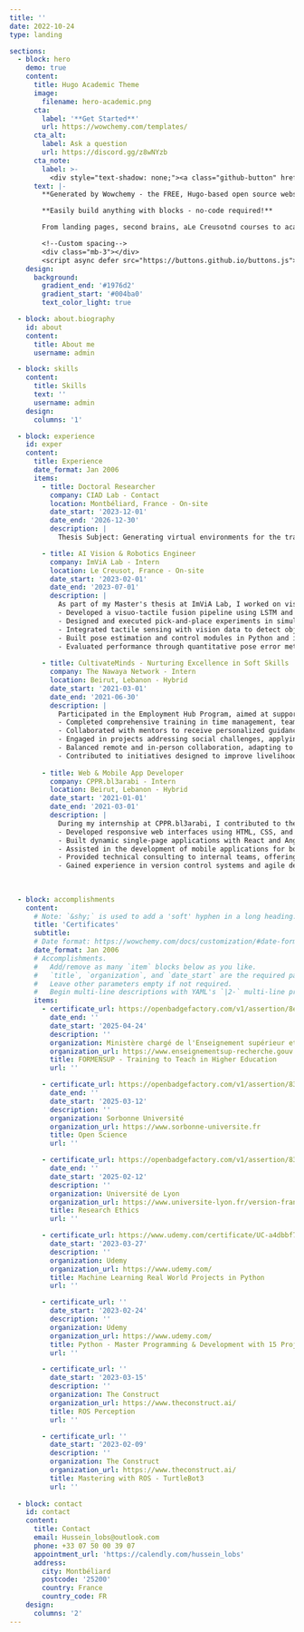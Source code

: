```yaml
---
title: ''
date: 2022-10-24
type: landing

sections:
  - block: hero
    demo: true
    content:
      title: Hugo Academic Theme
      image:
        filename: hero-academic.png
      cta:
        label: '**Get Started**'
        url: https://wowchemy.com/templates/
      cta_alt:
        label: Ask a question
        url: https://discord.gg/z8wNYzb
      cta_note:
        label: >-
          <div style="text-shadow: none;"><a class="github-button" href="https://github.com/wowchemy/wowchemy-hugo-themes" data-icon="octicon-star" data-size="large" data-show-count="true" aria-label="Star">Star Wowchemy Website Builder</a></div><div style="text-shadow: none;"><a class="github-button" href="https://github.com/wowchemy/starter-hugo-academic" data-icon="octicon-star" data-size="large" data-show-count="true" aria-label="Star">Star the Academic template</a></div>
      text: |-
        **Generated by Wowchemy - the FREE, Hugo-based open source website builder trusted by 500,000+ sites.**

        **Easily build anything with blocks - no-code required!**

        From landing pages, second brains, aLe Creusotnd courses to academic resumés, conferences, and tech blogs.

        <!--Custom spacing-->
        <div class="mb-3"></div>
        <script async defer src="https://buttons.github.io/buttons.js"></script>
    design:
      background:
        gradient_end: '#1976d2'
        gradient_start: '#004ba0'
        text_color_light: true

  - block: about.biography
    id: about
    content:
      title: About me
      username: admin

  - block: skills
    content:
      title: Skills
      text: ''
      username: admin
    design:
      columns: '1'

  - block: experience
    id: exper
    content:
      title: Experience
      date_format: Jan 2006
      items:
        - title: Doctoral Researcher
          company: CIAD Lab - Contact
          location: Montbéliard, France - On-site
          date_start: '2023-12-01'
          date_end: '2026-12-30'
          description: |
            Thesis Subject: Generating virtual environments for the training of autonomous vehicles.

        - title: AI Vision & Robotics Engineer
          company: ImViA Lab - Intern
          location: Le Creusot, France - On-site
          date_start: '2023-02-01'
          date_end: '2023-07-01'
          description: |
            As part of my Master's thesis at ImViA Lab, I worked on visuo-tactile perception for in and on-hand robotic manipulation, focusing on detecting object slippage using the Franka Emika 3 Panda robot: 
            - Developed a visuo-tactile fusion pipeline using LSTM and GRU-based RNN models to estimate object pose during dynamic manipulation, even under occlusion.
            - Designed and executed pick-and-place experiments in simulation using PyBullet and transitioned models to a real-world robotic platform.
            - Integrated tactile sensing with vision data to detect object slippage during actions like rotation, sliding, and flipping.
            - Built pose estimation and control modules in Python and implemented the complete system on ROS using the Franka Emika 3 Panda arm.
            - Evaluated performance through quantitative pose error metrics and object visibility-based visualization tools.
          
        - title: CultivateMinds - Nurturing Excellence in Soft Skills 
          company: The Nawaya Network - Intern
          location: Beirut, Lebanon - Hybrid
          date_start: '2021-03-01'
          date_end: '2021-06-30'
          description: |
            Participated in the Employment Hub Program, aimed at supporting financially vulnerable Lebanese youth through skill-building and paid internships:
            - Completed comprehensive training in time management, teamwork, problem-solving, and communication, enhancing employability skills.
            - Collaborated with mentors to receive personalized guidance, fostering both personal and professional development.
            - Engaged in projects addressing social challenges, applying newly acquired skills in practical settings.
            - Balanced remote and in-person collaboration, adapting to hybrid work environments effectively.
            - Contributed to initiatives designed to improve livelihoods and promote sustainable futures for disadvantaged communities.
          
        - title: Web & Mobile App Developer
          company: CPPR.bl3arabi - Intern
          location: Beirut, Lebanon - Hybrid
          date_start: '2021-01-01'
          date_end: '2021-03-01'
          description: |
            During my internship at CPPR.bl3arabi, I contributed to the development of web and mobile applications, enhancing my technical skills and project experience:​
            - Developed responsive web interfaces using HTML, CSS, and JavaScript, ensuring cross-browser compatibility and user-friendly design.
            - Built dynamic single-page applications with React and Angular, improving user engagement and performance.
            - Assisted in the development of mobile applications for both iOS and Android platforms, utilizing platform-specific technologies.
            - Provided technical consulting to internal teams, offering insights on best practices and innovative solutions for project challenges.
            - Gained experience in version control systems and agile development methodologies, contributing to efficient workflow and team coordination.
        
  
        
  - block: accomplishments
    content:
      # Note: `&shy;` is used to add a 'soft' hyphen in a long heading.
      title: 'Certificates'
      subtitle:
      # Date format: https://wowchemy.com/docs/customization/#date-format
      date_format: Jan 2006
      # Accomplishments.
      #   Add/remove as many `item` blocks below as you like.
      #   `title`, `organization`, and `date_start` are the required parameters.
      #   Leave other parameters empty if not required.
      #   Begin multi-line descriptions with YAML's `|2-` multi-line prefix.
      items:
        - certificate_url: https://openbadgefactory.com/v1/assertion/8e9ac953d025869883d4f673027c1e0e34a1a91a
          date_end: ''
          date_start: '2025-04-24'
          description: ''
          organization: Ministère chargé de l'Enseignement supérieur et de la Recherche
          organization_url: https://www.enseignementsup-recherche.gouv.fr/fr
          title: FORMENSUP - Training to Teach in Higher Education
          url: ''

        - certificate_url: https://openbadgefactory.com/v1/assertion/832c1294a05ae5feb2fc5d03f66b3bf2a17b548a
          date_end: ''
          date_start: '2025-03-12'
          description: ''
          organization: Sorbonne Université
          organization_url: https://www.sorbonne-universite.fr
          title: Open Science
          url: ''

        - certificate_url: https://openbadgefactory.com/v1/assertion/832c1294a05ae5feb2fc5d03f66b3bf2a17b548a
          date_end: ''
          date_start: '2025-02-12'
          description: ''
          organization: Université de Lyon
          organization_url: https://www.universite-lyon.fr/version-francaise/
          title: Research Ethics
          url: ''

        - certificate_url: https://www.udemy.com/certificate/UC-a4dbbf75-68d4-4fe4-a15b-70ee59b4550f/
          date_start: '2023-03-27'
          description: ''
          organization: Udemy
          organization_url: https://www.udemy.com/
          title: Machine Learning Real World Projects in Python
          url: ''

        - certificate_url: ''
          date_start: '2023-02-24'
          description: ''
          organization: Udemy
          organization_url: https://www.udemy.com/
          title: Python - Master Programming & Development with 15 Projects
          url: ''

        - certificate_url: ''
          date_start: '2023-03-15'
          description: ''
          organization: The Construct
          organization_url: https://www.theconstruct.ai/
          title: ROS Perception
          url: ''

        - certificate_url: ''
          date_start: '2023-02-09'
          description: ''
          organization: The Construct
          organization_url: https://www.theconstruct.ai/
          title: Mastering with ROS - TurtleBot3
          url: '' 
          
  - block: contact
    id: contact
    content:
      title: Contact
      email: Hussein_lobs@outlook.com
      phone: +33 07 50 00 39 07
      appointment_url: 'https://calendly.com/hussein_lobs'
      address:
        city: Montbéliard
        postcode: '25200'
        country: France
        country_code: FR
    design:
      columns: '2'
---
```

